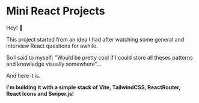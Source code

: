 # Mini React Projects

Hey! 👋

This project started from an idea I had after watching some general and interview React questions for awhile.

So I said to myself: "Would be pretty cool if I could store all theses patterns and knowledge visually somewhere"...

And here it is. 

**I'm building it with a simple stack of Vite, TailwindCSS, ReactRouter, React Icons and Swiper.js**!
